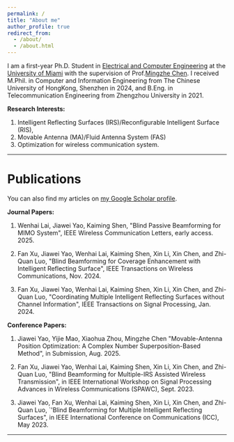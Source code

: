 ```yaml
---
permalink: /
title: "About me"
author_profile: true
redirect_from: 
  - /about/
  - /about.html
---
```


I am a first-year Ph.D. Student in [Electrical and Computer Engineering](https://ece.coe.miami.edu/index.html) at the [University of Miami](https://welcome.miami.edu/) with the supervision of Prof.[Mingzhe Chen](https://winslab.us/). I received M.Phil. in Computer and Information Engineering from The Chinese University of HongKong, Shenzhen in 2024, and B.Eng. in Telecommunication Engineering from Zhengzhou University in 2021.

**Research Interests:**

1. Intelligent Reflecting Surfaces (IRS)/Reconfigurable Intelligent Surface (RIS),
1. Movable Antenna (MA)/Fluid Antenna System (FAS) 
1. Optimization for wireless communication system.

------

Publications
======

You can also find my articles on [my Google Scholar profile](https://scholar.google.com/citations?user=bt2iIEMAAAAJ&hl=en).

**Journal Papers:**

1. Wenhai Lai, Jiawei Yao, Kaiming Shen, "Blind Passive Beamforming for MIMO System", IEEE Wireless Communication Letters, early access. 2025.

1. Fan Xu, Jiawei Yao, Wenhai Lai, Kaiming Shen, Xin Li, Xin Chen, and Zhi-Quan Luo, "Blind Beamforming for Coverage Enhancement with Intelligent Reflecting Surface", IEEE Transactions on Wireless Communications, Nov. 2024.
   
1. Fan Xu, Jiawei Yao, Wenhai Lai, Kaiming Shen, Xin Li, Xin Chen, and Zhi-Quan Luo, "Coordinating Multiple Intelligent Reflecting Surfaces without Channel Information", IEEE Transactions on Signal Processing, Jan. 2024.

**Conference Papers:**

1. Jiawei Yao, Yijie Mao, Xiaohua Zhou, Mingzhe Chen  "Movable-Antenna Position Optimization: A Complex Number Superposition-Based Method", in Submission, Aug. 2025.
    
1. Fan Xu, Jiawei Yao, Wenhai Lai, Kaiming Shen, Xin Li, Xin Chen, and Zhi-Quan Luo, "Blind Beamforming for Multiple-IRS Assisted Wireless Transmission", in IEEE International Workshop on Signal Processing Advances in Wireless Communications (SPAWC), Sept. 2023.

1. Jiawei Yao, Fan Xu, Wenhai Lai, Kaiming Shen, Xin Li, Xin Chen, and Zhi-Quan Luo, `'Blind Beamforming for Multiple Intelligent Reflecting Surfaces", in IEEE International Conference on Communications (ICC), May 2023.

------



